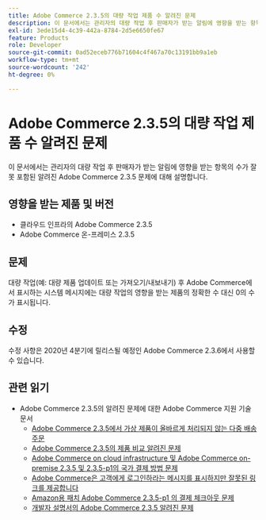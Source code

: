```yaml
---
title: Adobe Commerce 2.3.5의 대량 작업 제품 수 알려진 문제
description: 이 문서에서는 관리자의 대량 작업 후 판매자가 받는 알림에 영향을 받는 항목의 수가 잘못 포함된 알려진 Adobe Commerce 2.3.5 문제에 대해 설명합니다.
exl-id: 3ede15d4-4c39-442a-8784-2d5e6650fe67
feature: Products
role: Developer
source-git-commit: 0ad52eceb776b71604c4f467a70c13191bb9a1eb
workflow-type: tm+mt
source-wordcount: '242'
ht-degree: 0%

---
```


# Adobe Commerce 2.3.5의 대량 작업 제품 수 알려진 문제

이 문서에서는 관리자의 대량 작업 후 판매자가 받는 알림에 영향을 받는 항목의 수가 잘못 포함된 알려진 Adobe Commerce 2.3.5 문제에 대해 설명합니다.

## 영향을 받는 제품 및 버전

* 클라우드 인프라의 Adobe Commerce 2.3.5
* Adobe Commerce 온-프레미스 2.3.5

## 문제

대량 작업(예: 대량 제품 업데이트 또는 가져오기/내보내기) 후 Adobe Commerce에서 표시하는 시스템 메시지에는 대량 작업의 영향을 받는 제품의 정확한 수 대신 0의 수가 표시됩니다.

## 수정

수정 사항은 2020년 4분기에 릴리스될 예정인 Adobe Commerce 2.3.6에서 사용할 수 있습니다.

## 관련 읽기

* Adobe Commerce 2.3.5의 알려진 문제에 대한 Adobe Commerce 지원 기술 문서
   * [Adobe Commerce 2.3.5에서 가상 제품이 올바르게 처리되지 않는 다중 배송 주문](/help/troubleshooting/miscellaneous/magento-2-3-5-known-issue-virtual-product-multi-ship-orders.md)
   * [Adobe Commerce 2.3.5의 제품 비교 알려진 문제](/help/troubleshooting/storefront/product-comparison-known-issue-in-magento-2-3-5.md)
   * [Adobe Commerce on cloud infrastructure 및 Adobe Commerce on-premise 2.3.5 및 2.3.5-p1의 국가 결제 방법 문제](/help/troubleshooting/known-issues-patches-attached/magento-2-3-5-2-3-5-p1-patch-country-payment-issue.md)
   * [Adobe Commerce은 고객에게 로그인하라는 메시지를 표시하지만 잘못된 링크를 제공합니다](/help/troubleshooting/known-issues-patches-attached/magento-prompts-customers-log-in-invalid-link.md)
   * [Amazon용 패치 Adobe Commerce 2.3.5-p1 의 결제 체크아웃 문제](/help/troubleshooting/payments/patch-for-amazon-pay-checkout-issue-in-magento-2-3-5-p1.md)
   * [개발자 설명서의 Adobe Commerce 2.3.5 알려진 문제](https://devdocs.magento.com/guides/v2.3/release-notes/release-notes-2-3-5-commerce.html#known-issues)
